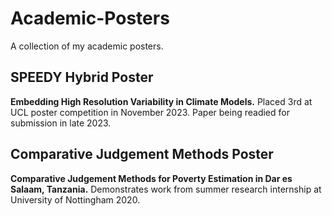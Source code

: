 # Academic-Posters
A collection of my academic posters.

## SPEEDY Hybrid Poster
**Embedding High Resolution Variability in Climate Models.**
Placed 3rd at UCL poster competition in November 2023. Paper being readied for submission in late 2023.

## Comparative Judgement Methods Poster
**Comparative Judgement Methods for Poverty Estimation in Dar es Salaam, Tanzania.**
Demonstrates work from summer research internship at University of Nottingham 2020.
